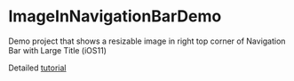 # ImageInNavigationBarDemo
Demo project that shows a resizable image in right top corner of Navigation Bar with Large Title (iOS11) 

Detailed [tutorial](https://blog.uptech.team/how-to-build-resizing-image-in-navigation-bar-with-large-title-8ba2e8bcb840)
